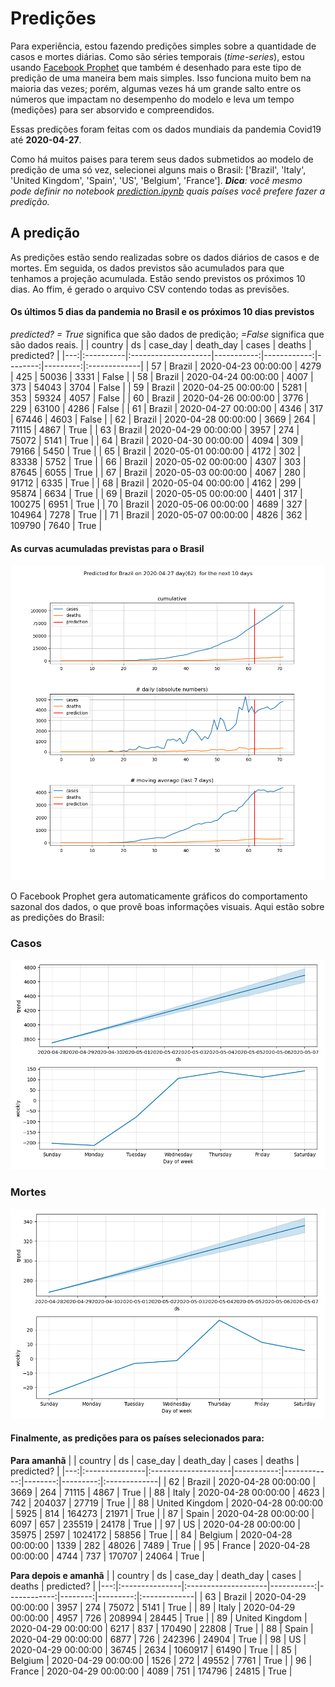 # **Predições**
Para experiência, estou fazendo predições simples sobre a quantidade de casos e mortes diárias. Como são séries temporais (*time-series*), estou usando [Facebook Prophet](https://facebook.github.io/prophet/docs/quick_start.html) que também é desenhado para este tipo de predição de uma maneira bem mais simples. Isso funciona muito bem na maioria das vezes; porém, algumas vezes há um grande salto entre os números que impactam no desempenho do modelo e leva um tempo (medições) para ser absorvido e compreendidos.

Essas predições foram feitas com os dados mundiais da pandemia Covid19 até **2020-04-27**.

Como há muitos paises para terem seus dados submetidos ao modelo de predição de uma só vez, selecionei alguns mais o Brasil:
['Brazil', 'Italy', 'United Kingdom', 'Spain', 'US', 'Belgium', 'France'].
***Dica**: você mesmo pode definir no notebook *[prediction.ipynb](../prediction.ipynb)* quais países você prefere fazer a predição.*


## A predição
As predições estão sendo realizadas sobre os dados diários de casos e de mortes. Em seguida, os dados previstos são acumulados para que tenhamos a projeção acumulada. Estão sendo previstos os próximos 10 dias.
Ao ffim, é gerado o arquivo CSV contendo todas as previsões.

#### Os últimos 5 dias da pandemia no Brasil e os próximos 10 dias previstos
*predicted? = True* significa que são dados de predição; *=False* significa que são dados reais.
|    | country   | ds                  |   case_day |   death_day |   cases |   deaths | predicted?   |
|---:|:----------|:--------------------|-----------:|------------:|--------:|---------:|:-------------|
| 57 | Brazil    | 2020-04-23 00:00:00 |       4279 |         425 |   50036 |     3331 | False        |
| 58 | Brazil    | 2020-04-24 00:00:00 |       4007 |         373 |   54043 |     3704 | False        |
| 59 | Brazil    | 2020-04-25 00:00:00 |       5281 |         353 |   59324 |     4057 | False        |
| 60 | Brazil    | 2020-04-26 00:00:00 |       3776 |         229 |   63100 |     4286 | False        |
| 61 | Brazil    | 2020-04-27 00:00:00 |       4346 |         317 |   67446 |     4603 | False        |
| 62 | Brazil    | 2020-04-28 00:00:00 |       3669 |         264 |   71115 |     4867 | True         |
| 63 | Brazil    | 2020-04-29 00:00:00 |       3957 |         274 |   75072 |     5141 | True         |
| 64 | Brazil    | 2020-04-30 00:00:00 |       4094 |         309 |   79166 |     5450 | True         |
| 65 | Brazil    | 2020-05-01 00:00:00 |       4172 |         302 |   83338 |     5752 | True         |
| 66 | Brazil    | 2020-05-02 00:00:00 |       4307 |         303 |   87645 |     6055 | True         |
| 67 | Brazil    | 2020-05-03 00:00:00 |       4067 |         280 |   91712 |     6335 | True         |
| 68 | Brazil    | 2020-05-04 00:00:00 |       4162 |         299 |   95874 |     6634 | True         |
| 69 | Brazil    | 2020-05-05 00:00:00 |       4401 |         317 |  100275 |     6951 | True         |
| 70 | Brazil    | 2020-05-06 00:00:00 |       4689 |         327 |  104964 |     7278 | True         |
| 71 | Brazil    | 2020-05-07 00:00:00 |       4826 |         362 |  109790 |     7640 | True         |

 #### As curvas acumuladas previstas para o Brasil
![](brazil_predictions.png)

 O Facebook Prophet gera automaticamente gráficos do comportamento sazonal dos dados, o que provê boas informações visuais. Aqui estão sobre as predições do Brasil:
### Casos
![](brazil_prophet_cases.png)

 ### Mortes
![](brazil_prophet_deaths.png)
#### Finalmente, as predições para os países selecionados para:
**Para amanhã**
|    | country        | ds                  |   case_day |   death_day |   cases |   deaths | predicted?   |
|---:|:---------------|:--------------------|-----------:|------------:|--------:|---------:|:-------------|
| 62 | Brazil         | 2020-04-28 00:00:00 |       3669 |         264 |   71115 |     4867 | True         |
| 88 | Italy          | 2020-04-28 00:00:00 |       4623 |         742 |  204037 |    27719 | True         |
| 88 | United Kingdom | 2020-04-28 00:00:00 |       5925 |         814 |  164273 |    21971 | True         |
| 87 | Spain          | 2020-04-28 00:00:00 |       6097 |         657 |  235519 |    24178 | True         |
| 97 | US             | 2020-04-28 00:00:00 |      35975 |        2597 | 1024172 |    58856 | True         |
| 84 | Belgium        | 2020-04-28 00:00:00 |       1339 |         282 |   48026 |     7489 | True         |
| 95 | France         | 2020-04-28 00:00:00 |       4744 |         737 |  170707 |    24064 | True         |

 **Para depois e amanhã** 
|    | country        | ds                  |   case_day |   death_day |   cases |   deaths | predicted?   |
|---:|:---------------|:--------------------|-----------:|------------:|--------:|---------:|:-------------|
| 63 | Brazil         | 2020-04-29 00:00:00 |       3957 |         274 |   75072 |     5141 | True         |
| 89 | Italy          | 2020-04-29 00:00:00 |       4957 |         726 |  208994 |    28445 | True         |
| 89 | United Kingdom | 2020-04-29 00:00:00 |       6217 |         837 |  170490 |    22808 | True         |
| 88 | Spain          | 2020-04-29 00:00:00 |       6877 |         726 |  242396 |    24904 | True         |
| 98 | US             | 2020-04-29 00:00:00 |      36745 |        2634 | 1060917 |    61490 | True         |
| 85 | Belgium        | 2020-04-29 00:00:00 |       1526 |         272 |   49552 |     7761 | True         |
| 96 | France         | 2020-04-29 00:00:00 |       4089 |         751 |  174796 |    24815 | True         |